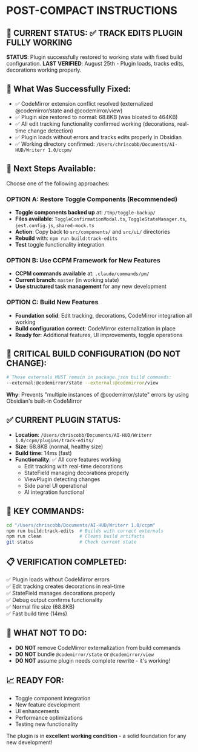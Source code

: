 # POST-COMPACT INSTRUCTIONS

## 🎉 CURRENT STATUS: ✅ TRACK EDITS PLUGIN FULLY WORKING

**STATUS**: Plugin successfully restored to working state with fixed build configuration.
**LAST VERIFIED**: August 25th - Plugin loads, tracks edits, decorations working properly.

## 📍 What Was Successfully Fixed:
- ✅ CodeMirror extension conflict resolved (externalized @codemirror/state and @codemirror/view)
- ✅ Plugin size restored to normal: 68.8KB (was bloated to 464KB)
- ✅ All edit tracking functionality confirmed working (decorations, real-time change detection)
- ✅ Plugin loads without errors and tracks edits properly in Obsidian
- ✅ Working directory confirmed: `/Users/chriscobb/Documents/AI-HUD/Writerr 1.0/ccpm/`

## 🎯 Next Steps Available:
Choose one of the following approaches:

### OPTION A: Restore Toggle Components (Recommended)
- **Toggle components backed up** at: `/tmp/toggle-backup/`
- **Files available**: `ToggleConfirmationModal.ts`, `ToggleStateManager.ts`, `jest.config.js`, `shared-mock.ts`
- **Action**: Copy back to `src/components/` and `src/ui/` directories
- **Rebuild** with: `npm run build:track-edits`
- **Test** toggle functionality integration

### OPTION B: Use CCPM Framework for New Features  
- **CCPM commands available** at: `.claude/commands/pm/`
- **Current branch**: `master` (in working state)
- **Use structured task management** for any new development

### OPTION C: Build New Features
- **Foundation solid**: Edit tracking, decorations, CodeMirror integration all working
- **Build configuration correct**: CodeMirror externalization in place
- **Ready for**: Additional features, UI improvements, toggle operations

## 🚨 CRITICAL BUILD CONFIGURATION (DO NOT CHANGE):
```bash
# These externals MUST remain in package.json build commands:
--external:@codemirror/state --external:@codemirror/view
```

**Why**: Prevents "multiple instances of @codemirror/state" errors by using Obsidian's built-in CodeMirror

## ✅ CURRENT PLUGIN STATUS:
- **Location**: `/Users/chriscobb/Documents/AI-HUD/Writerr 1.0/ccpm/plugins/track-edits/`
- **Size**: 68.8KB (normal, healthy size)
- **Build time**: 14ms (fast)
- **Functionality**: ✅ All core features working
  - Edit tracking with real-time decorations
  - StateField managing decorations properly  
  - ViewPlugin detecting changes
  - Side panel UI operational
  - AI integration functional

## 🔧 KEY COMMANDS:
```bash
cd "/Users/chriscobb/Documents/AI-HUD/Writerr 1.0/ccpm"
npm run build:track-edits  # Builds with correct externals
npm run clean              # Cleans build artifacts
git status                 # Check current state
```

## 📋 VERIFICATION COMPLETED:
✅ Plugin loads without CodeMirror errors  
✅ Edit tracking creates decorations in real-time  
✅ StateField manages decorations properly  
✅ Debug output confirms functionality  
✅ Normal file size (68.8KB)  
✅ Fast build time (14ms)

## 🚨 WHAT NOT TO DO:
- **DO NOT** remove CodeMirror externalization from build commands
- **DO NOT** bundle `@codemirror/state` or `@codemirror/view` 
- **DO NOT** assume plugin needs complete rewrite - it's working!

## 📈 READY FOR:
- Toggle component integration
- New feature development  
- UI enhancements
- Performance optimizations
- Testing new functionality

The plugin is in **excellent working condition** - a solid foundation for any new development!